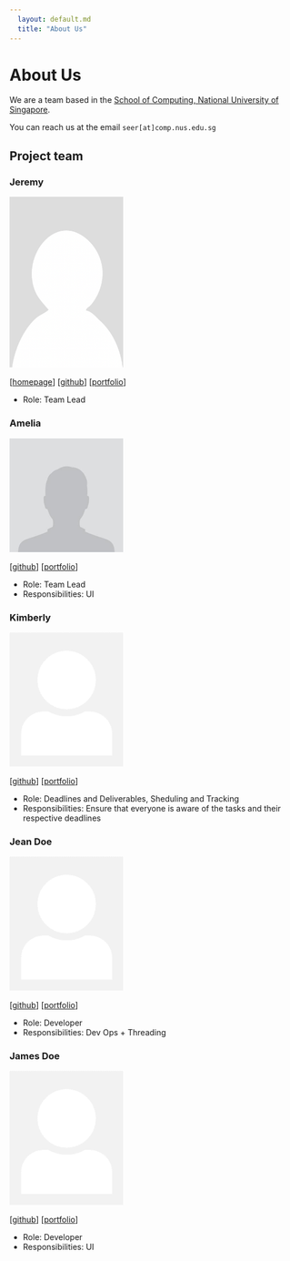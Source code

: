 ```yaml
---
  layout: default.md
  title: "About Us"
---
```


# About Us

We are a team based in the [School of Computing, National University of Singapore](http://www.comp.nus.edu.sg).

You can reach us at the email `seer[at]comp.nus.edu.sg`

## Project team

### Jeremy 

<img src="images/jtooya.png" width="200px">

[[homepage](http://www.comp.nus.edu.sg/~damithch)]
[[github](https://github.com/jtooya)]
[[portfolio](team/johndoe.md)]

* Role: Team Lead

### Amelia

<img src="images/achl1012.png" width="200px">

[[github](http://github.com/achl1012)]
[[portfolio](team/johndoe.md)]

* Role: Team Lead
* Responsibilities: UI

### Kimberly 

<img src="images/johndoe.png" width="200px">

[[github](http://github.com/kimberlytmq)] [[portfolio](team/johndoe.md)]

* Role: Deadlines and Deliverables, Sheduling and Tracking
* Responsibilities: Ensure that everyone is aware of the tasks and their respective deadlines

### Jean Doe

<img src="images/johndoe.png" width="200px">

[[github](http://github.com/johndoe)]
[[portfolio](team/johndoe.md)]

* Role: Developer
* Responsibilities: Dev Ops + Threading

### James Doe

<img src="images/johndoe.png" width="200px">

[[github](http://github.com/johndoe)]
[[portfolio](team/johndoe.md)]

* Role: Developer
* Responsibilities: UI

